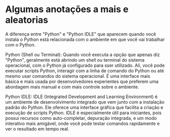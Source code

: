 
# Algumas anotações a mais e aleatorias

A diferença entre "Python" e "Python IDLE" que aparecem quando você instala o Python está relacionada com o ambiente em que você vai trabalhar com o Python.

Python (Shell ou Terminal):
Quando você executa a opção que apenas diz "Python", geralmente está abrindo um shell ou terminal do sistema operacional, com o Python já configurado para sser utilizado. Ali, você pode executar scripts Python, interagir com a linha de comando do Python ou até mesmo usar comandos do sistema operacional. É uma interface mais básica e mais usada por desenvolvedores experientes que preferem uma abordagem mais manual e com mais controle sobre o ambiente.

Python IDLE:
IDLE (Integrated Development and Learning Environment) é um ambiente de desenvolvimento integrado que vem junto com a instalação padrão do Python. Ele oferece uma interface gráfica que facilita a criação e execução de scripts Python. IDLE é especialmente útil para iniciantes, pois possui recursos como auto-completar, depuração integrada, e um modo interativo mais amigável, onde você pode testar comandos rapidamente e ver o resultado em tempo real.
